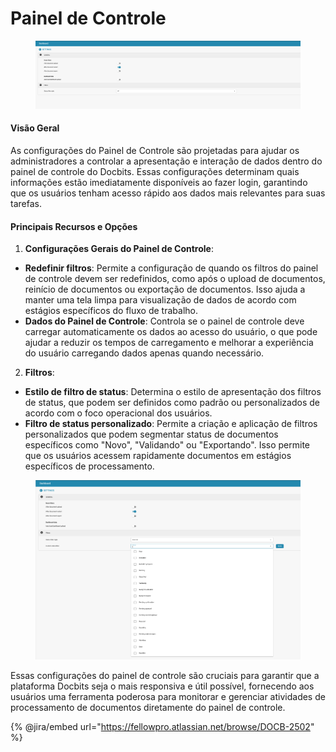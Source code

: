# Painel de Controle

<figure><img src="../../../.gitbook/assets/Bildschirmfoto 2024-05-08 um 10.23.17.png" alt=""><figcaption></figcaption></figure>

#### Visão Geral

As configurações do Painel de Controle são projetadas para ajudar os administradores a controlar a apresentação e interação de dados dentro do painel de controle do Docbits. Essas configurações determinam quais informações estão imediatamente disponíveis ao fazer login, garantindo que os usuários tenham acesso rápido aos dados mais relevantes para suas tarefas.

#### Principais Recursos e Opções

1. **Configurações Gerais do Painel de Controle**:
* **Redefinir filtros**: Permite a configuração de quando os filtros do painel de controle devem ser redefinidos, como após o upload de documentos, reinício de documentos ou exportação de documentos. Isso ajuda a manter uma tela limpa para visualização de dados de acordo com estágios específicos do fluxo de trabalho.
* **Dados do Painel de Controle**: Controla se o painel de controle deve carregar automaticamente os dados ao acesso do usuário, o que pode ajudar a reduzir os tempos de carregamento e melhorar a experiência do usuário carregando dados apenas quando necessário.
2. **Filtros**:
* **Estilo de filtro de status**: Determina o estilo de apresentação dos filtros de status, que podem ser definidos como padrão ou personalizados de acordo com o foco operacional dos usuários.
* **Filtro de status personalizado**: Permite a criação e aplicação de filtros personalizados que podem segmentar status de documentos específicos como "Novo", "Validando" ou "Exportando". Isso permite que os usuários acessem rapidamente documentos em estágios específicos de processamento.

<figure><img src="../../../.gitbook/assets/Bildschirmfoto 2024-05-08 um 10.23.48.png" alt=""><figcaption></figcaption></figure>

Essas configurações do painel de controle são cruciais para garantir que a plataforma Docbits seja o mais responsiva e útil possível, fornecendo aos usuários uma ferramenta poderosa para monitorar e gerenciar atividades de processamento de documentos diretamente do painel de controle.

{% @jira/embed url="https://fellowpro.atlassian.net/browse/DOCB-2502" %}
